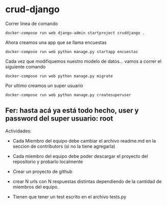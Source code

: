 # crud-django

Correr linea de comando

`docker-compose run web django-admin startproject cruddjango .`


Ahora creamos una app que se llama encuestas

`docker-compose run web python manage.py startapp encuestas`


Cada vez que modifiquemos nuestro modelo de datos... vamos a correr el siguiente comando

`docker-compose run web python manage.py migrate`

Por ultimo creamos un super usuario

`docker-compose run web python manage.py createsuperuser`

## Fer: hasta acá ya está todo hecho, user y password del super usuario: root




Actividades:

* Cada Miembro del equipo debe cambiar el archivo readme.md en la seccion de contributors (si no la tiene agregarla)

* Cada miembro del equipo debe poder descargar el proyecto del repositorio y probarlo localmente

* Crear un proyecto de github

* crear N urls con N respuestas distintas dependiendo de la cantidad de miembros del equipo.

* Tienen que tener un test escrito en el archivo tests.py